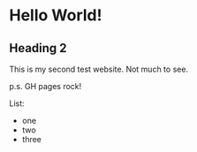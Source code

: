 # Hello World!

## Heading 2
This is my second test website.  Not much to see.

p.s. GH pages rock!

List:
 - one
 - two
 - three

